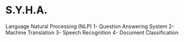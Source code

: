 # S.Y.H.A.



Language Natural Processing (NLP)
 1- Question Answering System 
 2- Machine Translation 
 3- Speech Recognition 
 4- Document Classification 
